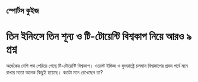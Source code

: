 ## স্পোর্টস কুইজ

# তিন ইনিংসে তিন শূন্য ও টি-টোয়েন্টি বিশ্বকাপ নিয়ে আরও ৯ প্রশ্ন

অর্ধেকের বেশি পথ পেরিয়ে গেছে টি-টোয়েন্টি বিশ্বকাপ। ওয়েস্ট ইন্ডিজ ও যুক্তরাষ্ট্রে চলমান বিশ্বকাপের প্রথম পর্বে মনে রাখার মতো অনেক কিছুই হয়েছে। কতটা মনে রেখেছেন তা?
